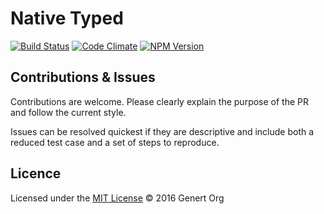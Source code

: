 # Native Typed
[![Build Status](https://img.shields.io/travis/Genert/native-typed.svg?style=flat-square)](https://travis-ci.org/Genert/native-typed)
[![Code Climate](https://codeclimate.com/github/Genert/native-typed/badges/gpa.svg)](https://codeclimate.com/github/Genert/native-typed)
[![NPM Version](https://badge.fury.io/js/native-typed.svg)](https://badge.fury.io/js/native-typed)

## Contributions & Issues
Contributions are welcome. Please clearly explain the purpose of the PR and follow the current style.

Issues can be resolved quickest if they are descriptive and include both a reduced test case and a set of steps to reproduce.

## Licence
Licensed under the [MIT License](LICENSE) © 2016 Genert Org 
